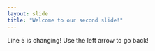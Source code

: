 ```yaml
---
layout: slide
title: "Welcome to our second slide!"
---
```

Line 5 is changing!
Use the left arrow to go back!
